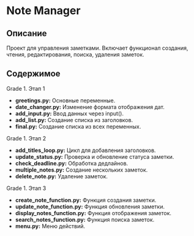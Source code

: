 # Note Manager
## Описание
Проект для управления заметками. Включает функционал создания, чтения, редактирования, поиска, удаления заметок.
## Содержимое
Grade 1. Этап 1
- **greetings.py:** Основные переменные.
- **date_changer.py:** Изменение формата отображения дат.
- **add_input.py:** Ввод данных через input().
- **add_list.py:** Создание списка из заголовков.
- **final.py:** Создание списка из всех переменных.

Grade 1. Этап 2
- **add_titles_loop.py:** Цикл для добавления заголовков.
- **update_status.py:** Проверка и обновление статуса заметки.
- **check_deadline.py:** Обработка дедлайнов.
- **multiple_notes.py:** Создание нескольких заметок.
- **delete_note.py:** Удаление заметок.

Grade 1. Этап 3
- **create_note_function.py:** Функция создания заметки.
- **update_note_function.py:** Функция обновления заметки.
- **display_notes_function.py:** Функция отображения заметок.
- **search_notes_function.py:** Функция поиска заметок.
- **menu.py:** Меню действий.